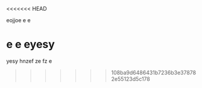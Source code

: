 <<<<<<< HEAD

eojjoe
e
e

e
e
eyesy
=======
yesy
hnzef
ze
fz
e
>>>>>>> 108ba9d6486431b7236b3e378782e55123d5c178
